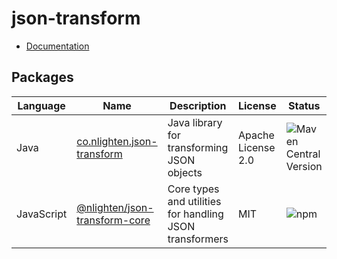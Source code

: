 # json-transform

- [Documentation](https://nlighten-oss.github.io/json-transform/)

## Packages

|Language|Name|Description|License|Status|
|---|---|---|---|---|
|Java|[co.nlighten.json-transform](./java/json-transform)|Java library for transforming JSON objects|Apache License 2.0|![Maven Central Version](https://img.shields.io/maven-central/v/co.nlighten/json-transform)|
|JavaScript|[@nlighten/json-transform-core](./javascript/json-transform-core)|Core types and utilities for handling JSON transformers|MIT|![npm](https://img.shields.io/npm/v/@nlighten/json-transform-core)|
